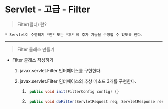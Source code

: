 # Servlet - 고급 - Filter

> Filter(필터) 란?

	* Servlet이 수행되기 *전* 또는 *후* 에 추가 기능을 수행할 수 있도록 한다.
	
---

> Filter 클래스 만들기

* Filter 클래스 작성하기

	1. javax.servlet.Filter 인터페이스를 구현한다.
	
	1. javax.servlet.Filter 인터페이스의 추상 메소드 3개를 구현한다.
		
		1. ```java
			public void init(FilterConfig config) {}
			```
				
		1. ```java
			public void doFilter(ServletRequest req, ServletResponse resp, FilterChain chain) {}
			```